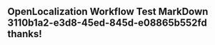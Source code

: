 <properties
ms.topic="hero-topic"
ms.test1="hero-topic"
ms.test2="test"/>


## OpenLocalization Workflow Test MarkDown 3110b1a2-e3d8-45ed-845d-e08865b552fd thanks!



<!--HONumber=Jul16_HO3-->


